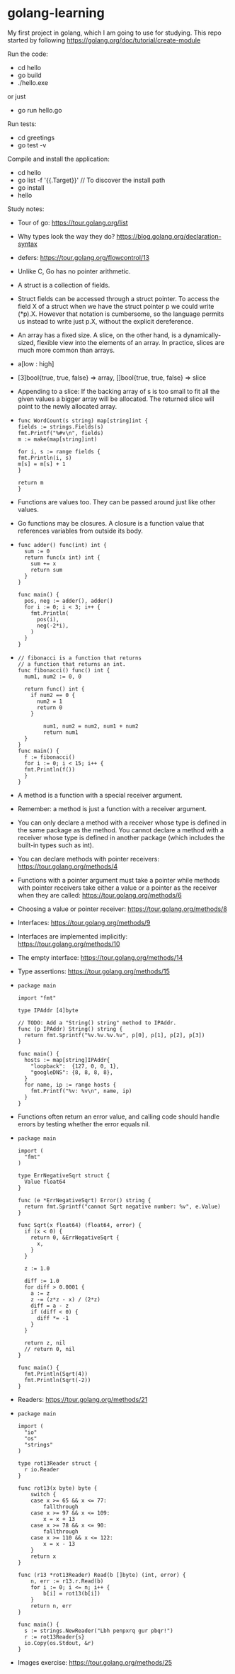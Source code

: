 # golang-learning

My first project in golang, which I am going to use for studying.
This repo started by following https://golang.org/doc/tutorial/create-module

Run the code:

- cd hello
- go build
- ./hello.exe

or just

- go run hello.go

Run tests:

- cd greetings
- go test -v

Compile and install the application:

- cd hello
- go list -f '{{.Target}}' // To discover the install path
- go install
- hello

Study notes:

- Tour of go: https://tour.golang.org/list
- Why types look the way they do? https://blog.golang.org/declaration-syntax
- defers: https://tour.golang.org/flowcontrol/13
- Unlike C, Go has no pointer arithmetic.
- A struct is a collection of fields.
- Struct fields can be accessed through a struct pointer. To access the field X of a struct when we have the struct pointer p we could write (\*p).X. However that notation is cumbersome, so the language permits us instead to write just p.X, without the explicit dereference.
- An array has a fixed size. A slice, on the other hand, is a dynamically-sized, flexible view into the elements of an array. In practice, slices are much more common than arrays.
- a[low : high]
- [3]bool{true, true, false} => array, []bool{true, true, false} => slice
- Appending to a slice: If the backing array of s is too small to fit all the given values a bigger array will be allocated. The returned slice will point to the newly allocated array.
- ```
  func WordCount(s string) map[string]int {
  fields := strings.Fields(s)
  fmt.Printf("%#v\n", fields)
  m := make(map[string]int)

  for i, s := range fields {
  fmt.Println(i, s)
  m[s] = m[s] + 1
  }

  return m
  }
  ```

- Functions are values too. They can be passed around just like other values.
- Go functions may be closures. A closure is a function value that references variables from outside its body.
- ```
  func adder() func(int) int {
    sum := 0
    return func(x int) int {
      sum += x
      return sum
    }
  }

  func main() {
    pos, neg := adder(), adder()
    for i := 0; i < 3; i++ {
      fmt.Println(
        pos(i),
        neg(-2*i),
      )
    }
  }
  ```

- ```
  // fibonacci is a function that returns
  // a function that returns an int.
  func fibonacci() func() int {
    num1, num2 := 0, 0

    return func() int {
      if num2 == 0 {
        num2 = 1
        return 0
      }

          num1, num2 = num2, num1 + num2
          return num1
    }
  }
  func main() {
    f := fibonacci()
    for i := 0; i < 15; i++ {
    fmt.Println(f())
    }
  }
  ```

- A method is a function with a special receiver argument.
- Remember: a method is just a function with a receiver argument.
- You can only declare a method with a receiver whose type is defined in the same package as the method. You cannot declare a method with a receiver whose type is defined in another package (which includes the built-in types such as int).
- You can declare methods with pointer receivers: https://tour.golang.org/methods/4
- Functions with a pointer argument must take a pointer while methods with pointer receivers take either a value or a pointer as the receiver when they are called: https://tour.golang.org/methods/6
- Choosing a value or pointer receiver: https://tour.golang.org/methods/8
- Interfaces: https://tour.golang.org/methods/9
- Interfaces are implemented implicitly: https://tour.golang.org/methods/10
- The empty interface: https://tour.golang.org/methods/14
- Type assertions: https://tour.golang.org/methods/15
- ```
  package main

  import "fmt"

  type IPAddr [4]byte

  // TODO: Add a "String() string" method to IPAddr.
  func (p IPAddr) String() string {
    return fmt.Sprintf("%v.%v.%v.%v", p[0], p[1], p[2], p[3])
  }

  func main() {
    hosts := map[string]IPAddr{
      "loopback":  {127, 0, 0, 1},
      "googleDNS": {8, 8, 8, 8},
    }
    for name, ip := range hosts {
      fmt.Printf("%v: %v\n", name, ip)
    }
  }
  ```

- Functions often return an error value, and calling code should handle errors by testing whether the error equals nil.
- ```
  package main

  import (
    "fmt"
  )

  type ErrNegativeSqrt struct {
    Value float64
  }

  func (e *ErrNegativeSqrt) Error() string {
    return fmt.Sprintf("cannot Sqrt negative number: %v", e.Value)
  }

  func Sqrt(x float64) (float64, error) {
    if (x < 0) {
      return 0, &ErrNegativeSqrt {
        x,
      }
    }

    z := 1.0

    diff := 1.0
    for diff > 0.0001 {
      a := z
      z -= (z*z - x) / (2*z)
      diff = a - z
      if (diff < 0) {
        diff *= -1
      }
    }

    return z, nil
    // return 0, nil
  }

  func main() {
    fmt.Println(Sqrt(4))
    fmt.Println(Sqrt(-2))
  }
  ```

- Readers: https://tour.golang.org/methods/21
- ```
  package main

  import (
    "io"
    "os"
    "strings"
  )

  type rot13Reader struct {
    r io.Reader
  }

  func rot13(x byte) byte {
      switch {
      case x >= 65 && x <= 77:
          fallthrough
      case x >= 97 && x <= 109:
          x = x + 13
      case x >= 78 && x <= 90:
          fallthrough
      case x >= 110 && x <= 122:
          x = x - 13
      }
      return x
  }

  func (r13 *rot13Reader) Read(b []byte) (int, error) {
      n, err := r13.r.Read(b)
      for i := 0; i <= n; i++ {
          b[i] = rot13(b[i])
      }
      return n, err
  }

  func main() {
    s := strings.NewReader("Lbh penpxrq gur pbqr!")
    r := rot13Reader{s}
    io.Copy(os.Stdout, &r)
  }
  ```

- Images exercise: https://tour.golang.org/methods/25
